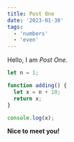 ```yaml
---
title: Post One
date: '2023-01-30'
tags:
  - 'numbers'
  - 'even'
---
```


Hello, I am _Post One._

```javascript
let n = 1;

function adding() {
  let x = n + 10;
  return x;
}

console.log(x);
```

**Nice to meet you!**
